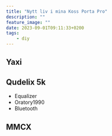 ```yaml
---
title: "Nytt liv i mina Koss Porta Pro"
description: ""
feature_image: ""
date: 2023-09-01T09:11:33+0200
tags:
    - diy
---
```


## Yaxi

## Qudelix 5k

* Equalizer
* Oratory1990
* Bluetooth


## MMCX